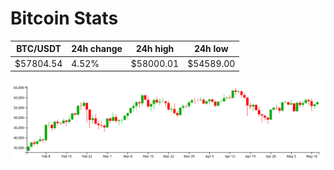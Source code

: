 # Bitcoin Stats

BTC/USDT|24h change|24h high|24h low|
|---|---|---|---|
|$57804.54|4.52%|$58000.01|$54589.00|

<img src="./chart.svg">
